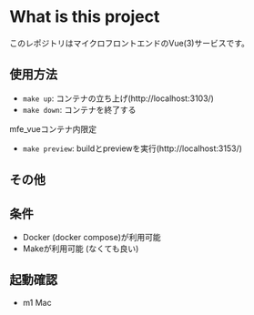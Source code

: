# What is this project

このレポジトリはマイクロフロントエンドのVue(3)サービスです。

## 使用方法

- `make up`: コンテナの立ち上げ(http://localhost:3103/)
- `make down`: コンテナを終了する

mfe_vueコンテナ内限定

- `make preview`: buildとpreviewを実行(http://localhost:3153/)

## その他

## 条件

- Docker (docker compose)が利用可能
- Makeが利用可能 (なくても良い)

## 起動確認

- m1 Mac

